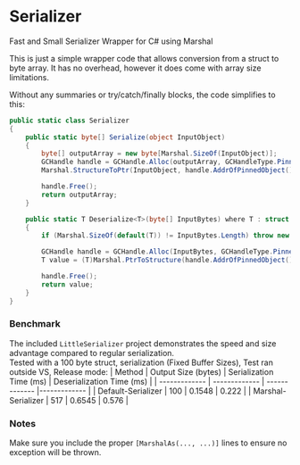 # Serializer
Fast and Small Serializer Wrapper for C# using Marshal

This is just a simple wrapper code that allows conversion from a struct to byte array. It has no overhead, however it does come with array size limitations.

Without any summaries or try/catch/finally blocks, the code simplifies to this:
```c#
public static class Serializer
{
    public static byte[] Serialize(object InputObject)
    {
        byte[] outputArray = new byte[Marshal.SizeOf(InputObject)];
        GCHandle handle = GCHandle.Alloc(outputArray, GCHandleType.Pinned);
        Marshal.StructureToPtr(InputObject, handle.AddrOfPinnedObject(), false);

        handle.Free();
        return outputArray;
    }

    public static T Deserialize<T>(byte[] InputBytes) where T : struct
    {
        if (Marshal.SizeOf(default(T)) != InputBytes.Length) throw new Exception();

        GCHandle handle = GCHandle.Alloc(InputBytes, GCHandleType.Pinned);
        T value = (T)Marshal.PtrToStructure(handle.AddrOfPinnedObject(), typeof(T));

        handle.Free();
        return value;
    }
}
```
### Benchmark
The included ```LittleSerializer``` project demonstrates the speed and size advantage compared to regular serialization.
<br/>Tested with a 100 byte struct, serialization (Fixed Buffer Sizes), Test ran outside VS, Release mode:
| Method        | Output Size (bytes)        | Serialization Time (ms)        | Deserialization Time (ms)         |
| ------------- | ------------- | ------------- |------------- |
| Default-Serializer    | 100           | 0.1548           | 0.222           | 
| Marshal-Serializer      | 517           | 0.6545           | 0.576           | 


### Notes
Make sure you include the proper ```[MarshalAs(..., ...)]``` lines to ensure no exception will be thrown.
